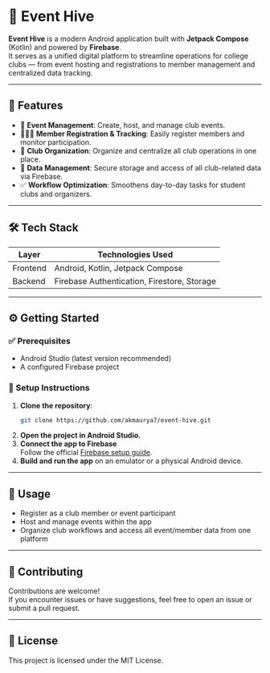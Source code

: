 # 📱 Event Hive

**Event Hive** is a modern Android application built with **Jetpack Compose** (Kotlin) and powered by **Firebase**.  
It serves as a unified digital platform to streamline operations for college clubs — from event hosting and registrations to member management and centralized data tracking.

---

## 🚀 Features

- 📆 **Event Management**: Create, host, and manage club events.
- 🧑‍🤝‍🧑 **Member Registration & Tracking**: Easily register members and monitor participation.
- 🏢 **Club Organization**: Organize and centralize all club operations in one place.
- 📂 **Data Management**: Secure storage and access of all club-related data via Firebase.
- ✅ **Workflow Optimization**: Smoothens day-to-day tasks for student clubs and organizers.

---

## 🛠 Tech Stack

| Layer        | Technologies Used                        |
|--------------|------------------------------------------|
| Frontend     | Android, Kotlin, Jetpack Compose         |
| Backend      | Firebase Authentication, Firestore, Storage |

---

## ⚙️ Getting Started

### ✅ Prerequisites

- Android Studio (latest version recommended)
- A configured Firebase project

### 🔧 Setup Instructions

1. **Clone the repository**:
   ```bash
   git clone https://github.com/akmaurya7/event-hive.git
   
   ```
2. **Open the project in Android Studio.**
3. **Connect the app to Firebase**  
   Follow the official [Firebase setup guide](https://firebase.google.com/docs/android/setup).
4. **Build and run the app** on an emulator or a physical Android device.

---

## 📲 Usage

- Register as a club member or event participant
- Host and manage events within the app
- Organize club workflows and access all event/member data from one platform

---

## 🤝 Contributing

Contributions are welcome!  
If you encounter issues or have suggestions, feel free to open an issue or submit a pull request.

---

## 📄 License

This project is licensed under the MIT License.
